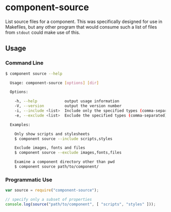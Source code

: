 # component-source

List source files for a component. This was specifically designed for use in
Makefiles, but any other program that would consume such a list of files from
`stdout` could make use of this.

## Usage

### Command Line

```sh
$ component source --help

  Usage: component-source [options] [dir]

  Options:

    -h, --help            output usage information
    -V, --version         output the version number
    -i, --include <list>  Include only the specified types (comma-separated)
    -e, --exclude <list>  Exclude the specified types (comma-separated)

  Examples:

    Only show scripts and stylesheets
    $ component source --include scripts,styles

    Exclude images, fonts and files
    $ component source --exclude images,fonts,files

    Examine a component directory other than pwd
    $ component source path/to/component/
```

### Programmatic Use

```js
var source = require("component-source");

// specify only a subset of properties
console.log(source("path/to/component", [ "scripts", "styles" ]));
```
